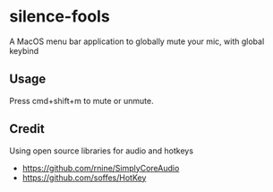 # silence-fools
A MacOS menu bar application to globally mute your mic, with global keybind

## Usage
Press cmd+shift+m to mute or unmute.

## Credit
Using open source libraries for audio and hotkeys
* https://github.com/rnine/SimplyCoreAudio 
* https://github.com/soffes/HotKey
